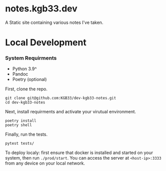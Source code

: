 # notes.kgb33.dev

A Static site containing various notes I've taken. 

# Local Development

### System Requirments
- Python 3.9^
- Pandoc
- Poetry (optional)

First, clone the repo.

```
git clone git@github.com:KGB33/dev-kgb33-notes.git
cd dev-kgb33-notes
```

Next, install requirments and activate your virutual environment.

```
poetry install
poetry shell
```

Finally, run the tests.

```
pytest tests/
```

To deploy localy: first ensure that docker is installed and started on your system, then run `./prod/start`.
You can access the server at `<host-ip>:3333` from any device on your local network.
